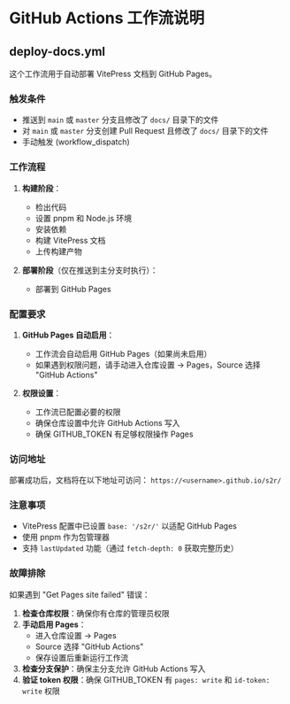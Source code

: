 # GitHub Actions 工作流说明

## deploy-docs.yml

这个工作流用于自动部署 VitePress 文档到 GitHub Pages。

### 触发条件

- 推送到 `main` 或 `master` 分支且修改了 `docs/` 目录下的文件
- 对 `main` 或 `master` 分支创建 Pull Request 且修改了 `docs/` 目录下的文件
- 手动触发 (workflow_dispatch)

### 工作流程

1. **构建阶段**：
   - 检出代码
   - 设置 pnpm 和 Node.js 环境
   - 安装依赖
   - 构建 VitePress 文档
   - 上传构建产物

2. **部署阶段**（仅在推送到主分支时执行）：
   - 部署到 GitHub Pages

### 配置要求

1. **GitHub Pages 自动启用**：
   - 工作流会自动启用 GitHub Pages（如果尚未启用）
   - 如果遇到权限问题，请手动进入仓库设置 → Pages，Source 选择 "GitHub Actions"

2. **权限设置**：
   - 工作流已配置必要的权限
   - 确保仓库设置中允许 GitHub Actions 写入
   - 确保 GITHUB_TOKEN 有足够权限操作 Pages

### 访问地址

部署成功后，文档将在以下地址可访问：
`https://<username>.github.io/s2r/`

### 注意事项

- VitePress 配置中已设置 `base: '/s2r/'` 以适配 GitHub Pages
- 使用 pnpm 作为包管理器
- 支持 `lastUpdated` 功能（通过 `fetch-depth: 0` 获取完整历史）

### 故障排除

如果遇到 "Get Pages site failed" 错误：

1. **检查仓库权限**：确保你有仓库的管理员权限
2. **手动启用 Pages**：
   - 进入仓库设置 → Pages
   - Source 选择 "GitHub Actions"
   - 保存设置后重新运行工作流
3. **检查分支保护**：确保主分支允许 GitHub Actions 写入
4. **验证 token 权限**：确保 GITHUB_TOKEN 有 `pages: write` 和 `id-token: write` 权限